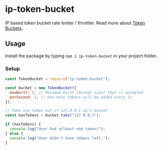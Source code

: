 # ip-token-bucket

IP based token bucket rate limiter / throttler. Read more about [Token Buckets](https://en.wikipedia.org/wiki/Token_bucket).

## Usage

Install the package by typing `npm i ip-token-bucket` in your project folder.

### Setup

```javascript
const TokenBucket = require("ip-token-bucket");

const bucket = new TokenBucket({
  maxBurst: 5, // Maximum burst (bucket size) that is accepted
  perSecond: 1, // How many tokens will be added every 1s
});

// Take one token out if 127.0.0.1 ip's bucket
const hasTokens = bucket.take("127.0.0.1");

if (hasTokens) {
  console.log("User had atleast one token!");
} else {
  console.log("User didn't have tokens left.");
}
```
